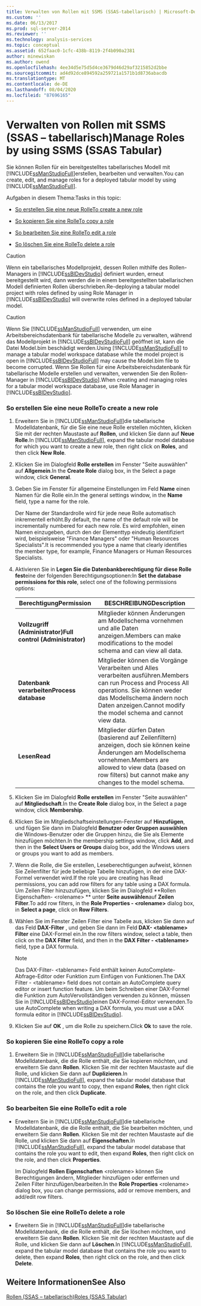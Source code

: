 ```yaml
---
title: Verwalten von Rollen mit SSMS (SSAS-tabellarisch) | Microsoft-Dokumentation
ms.custom: ''
ms.date: 06/13/2017
ms.prod: sql-server-2014
ms.reviewer: ''
ms.technology: analysis-services
ms.topic: conceptual
ms.assetid: 652faac0-1cfc-438b-8119-2f4b090a2381
author: minewiskan
ms.author: owend
ms.openlocfilehash: 4ee34d5e75d5d4ce3679d46d29af3215852d2bbe
ms.sourcegitcommit: ad4d92dce894592a259721a1571b1d8736abacdb
ms.translationtype: MT
ms.contentlocale: de-DE
ms.lasthandoff: 08/04/2020
ms.locfileid: "87696165"
---
```

# <a name="manage-roles-by-using-ssms-ssas-tabular"></a><span data-ttu-id="c438b-102">Verwalten von Rollen mit SSMS (SSAS – tabellarisch)</span><span class="sxs-lookup"><span data-stu-id="c438b-102">Manage Roles by using SSMS (SSAS Tabular)</span></span>
  <span data-ttu-id="c438b-103">Sie können Rollen für ein bereitgestelltes tabellarisches Modell mit [!INCLUDE[ssManStudioFull](../../includes/ssmanstudiofull-md.md)]erstellen, bearbeiten und verwalten.</span><span class="sxs-lookup"><span data-stu-id="c438b-103">You can create, edit, and manage roles for a deployed tabular model by using [!INCLUDE[ssManStudioFull](../../includes/ssmanstudiofull-md.md)].</span></span>  
  
 <span data-ttu-id="c438b-104">Aufgaben in diesem Thema:</span><span class="sxs-lookup"><span data-stu-id="c438b-104">Tasks in this topic:</span></span>  
  
-   [<span data-ttu-id="c438b-105">So erstellen Sie eine neue Rolle</span><span class="sxs-lookup"><span data-stu-id="c438b-105">To create a new role</span></span>](#bkmk_new_role)  
  
-   [<span data-ttu-id="c438b-106">So kopieren Sie eine Rolle</span><span class="sxs-lookup"><span data-stu-id="c438b-106">To copy a role</span></span>](#bkmk_copy_role)  
  
-   [<span data-ttu-id="c438b-107">So bearbeiten Sie eine Rolle</span><span class="sxs-lookup"><span data-stu-id="c438b-107">To edit a role</span></span>](#bkmk_edit_role)  
  
-   [<span data-ttu-id="c438b-108">So löschen Sie eine Rolle</span><span class="sxs-lookup"><span data-stu-id="c438b-108">To delete a role</span></span>](#bkmk_deletet_role)  
  
> [!CAUTION]  
>  <span data-ttu-id="c438b-109">Wenn ein tabellarisches Modellprojekt, dessen Rollen mithilfe des Rollen-Managers in [!INCLUDE[ssBIDevStudio](../../includes/ssbidevstudio-md.md)] definiert wurden, erneut bereitgestellt wird, dann werden die in einem bereitgestellten tabellarischen Modell definierten Rollen überschrieben.</span><span class="sxs-lookup"><span data-stu-id="c438b-109">Re-deploying a tabular model project with roles defined by using Role Manager in [!INCLUDE[ssBIDevStudio](../../includes/ssbidevstudio-md.md)] will overwrite roles defined in a deployed tabular model.</span></span>  
  
> [!CAUTION]  
>  <span data-ttu-id="c438b-110">Wenn Sie [!INCLUDE[ssManStudioFull](../../includes/ssmanstudiofull-md.md)] verwenden, um eine Arbeitsbereichsdatenbank für tabellarische Modelle zu verwalten, während das Modellprojekt in [!INCLUDE[ssBIDevStudioFull](../../includes/ssbidevstudiofull-md.md)] geöffnet ist, kann die Datei Model.bim beschädigt werden.</span><span class="sxs-lookup"><span data-stu-id="c438b-110">Using [!INCLUDE[ssManStudioFull](../../includes/ssmanstudiofull-md.md)] to manage a tabular model workspace database while the model project is open in [!INCLUDE[ssBIDevStudioFull](../../includes/ssbidevstudiofull-md.md)] may cause the Model.bim file to become corrupted.</span></span> <span data-ttu-id="c438b-111">Wenn Sie Rollen für eine Arbeitsbereichsdatenbank für tabellarische Modelle erstellen und verwalten, verwenden Sie den Rollen-Manager in [!INCLUDE[ssBIDevStudio](../../includes/ssbidevstudio-md.md)].</span><span class="sxs-lookup"><span data-stu-id="c438b-111">When creating and managing roles for a tabular model workspace database, use Role Manager in [!INCLUDE[ssBIDevStudio](../../includes/ssbidevstudio-md.md)].</span></span>  
  
###  <a name="to-create-a-new-role"></a><a name="bkmk_new_role"></a><span data-ttu-id="c438b-112">So erstellen Sie eine neue Rolle</span><span class="sxs-lookup"><span data-stu-id="c438b-112">To create a new role</span></span>  
  
1.  <span data-ttu-id="c438b-113">Erweitern Sie in [!INCLUDE[ssManStudioFull](../../includes/ssmanstudiofull-md.md)]die tabellarische Modelldatenbank, für die Sie eine neue Rolle erstellen möchten, klicken Sie mit der rechten Maustaste auf **Rollen**, und klicken Sie dann auf **Neue Rolle**.</span><span class="sxs-lookup"><span data-stu-id="c438b-113">In [!INCLUDE[ssManStudioFull](../../includes/ssmanstudiofull-md.md)], expand the tabular model database for which you want to create a new role, then right click on **Roles**, and then click **New Role**.</span></span>  
  
2.  <span data-ttu-id="c438b-114">Klicken Sie im Dialogfeld **Rolle erstellen** im Fenster "Seite auswählen" auf **Allgemein**.</span><span class="sxs-lookup"><span data-stu-id="c438b-114">In the **Create Role** dialog box, in the Select a page window, click **General**.</span></span>  
  
3.  <span data-ttu-id="c438b-115">Geben Sie im Fenster für allgemeine Einstellungen im Feld **Name** einen Namen für die Rolle ein.</span><span class="sxs-lookup"><span data-stu-id="c438b-115">In the general settings window, in the **Name** field, type a name for the role.</span></span>  
  
     <span data-ttu-id="c438b-116">Der Name der Standardrolle wird für jede neue Rolle automatisch inkrementell erhöht.</span><span class="sxs-lookup"><span data-stu-id="c438b-116">By default, the name of the default role will be incrementally numbered for each new role.</span></span> <span data-ttu-id="c438b-117">Es wird empfohlen, einen Namen einzugeben, durch den der Elementtyp eindeutig identifiziert wird, beispielsweise "Finance Managers" oder "Human Resources Specialists".</span><span class="sxs-lookup"><span data-stu-id="c438b-117">It is recommended you type a name that clearly identifies the member type, for example, Finance Managers or Human Resources Specialists.</span></span>  
  
4.  <span data-ttu-id="c438b-118">Aktivieren Sie in **Legen Sie die Datenbankberechtigung für diese Rolle fest**eine der folgenden Berechtigungsoptionen:</span><span class="sxs-lookup"><span data-stu-id="c438b-118">In **Set the database permissions for this role**, select one of the following permissions options:</span></span>  
  
    |<span data-ttu-id="c438b-119">Berechtigung</span><span class="sxs-lookup"><span data-stu-id="c438b-119">Permission</span></span>|<span data-ttu-id="c438b-120">BESCHREIBUNG</span><span class="sxs-lookup"><span data-stu-id="c438b-120">Description</span></span>|  
    |----------------|-----------------|  
    |<span data-ttu-id="c438b-121">**Vollzugriff (Administrator)**</span><span class="sxs-lookup"><span data-stu-id="c438b-121">**Full control (Administrator)**</span></span>|<span data-ttu-id="c438b-122">Mitglieder können Änderungen am Modellschema vornehmen und alle Daten anzeigen.</span><span class="sxs-lookup"><span data-stu-id="c438b-122">Members can make modifications to the model schema and can view all data.</span></span>|  
    |<span data-ttu-id="c438b-123">**Datenbank verarbeiten**</span><span class="sxs-lookup"><span data-stu-id="c438b-123">**Process database**</span></span>|<span data-ttu-id="c438b-124">Mitglieder können die Vorgänge Verarbeiten und Alles verarbeiten ausführen.</span><span class="sxs-lookup"><span data-stu-id="c438b-124">Members can run Process and Process All operations.</span></span> <span data-ttu-id="c438b-125">Sie können weder das Modellschema ändern noch Daten anzeigen.</span><span class="sxs-lookup"><span data-stu-id="c438b-125">Cannot modify the model schema and cannot view data.</span></span>|  
    |<span data-ttu-id="c438b-126">**Lesen**</span><span class="sxs-lookup"><span data-stu-id="c438b-126">**Read**</span></span>|<span data-ttu-id="c438b-127">Mitglieder dürfen Daten (basierend auf Zeilenfiltern) anzeigen, doch sie können keine Änderungen am Modellschema vornehmen.</span><span class="sxs-lookup"><span data-stu-id="c438b-127">Members are allowed to view data (based on row filters) but cannot make any changes to the model schema.</span></span>|  
  
5.  <span data-ttu-id="c438b-128">Klicken Sie im Dialogfeld **Rolle erstellen** im Fenster "Seite auswählen" auf **Mitgliedschaft**.</span><span class="sxs-lookup"><span data-stu-id="c438b-128">In the **Create Role** dialog box, in the Select a page window, click **Membership**.</span></span>  
  
6.  <span data-ttu-id="c438b-129">Klicken Sie im Mitgliedschaftseinstellungen-Fenster auf **Hinzufügen**, und fügen Sie dann im Dialogfeld **Benutzer oder Gruppen auswählen** die Windows-Benutzer oder die Gruppen hinzu, die Sie als Elemente hinzufügen möchten.</span><span class="sxs-lookup"><span data-stu-id="c438b-129">In the membership settings window, click **Add**, and then in the **Select Users or Groups** dialog box, add the Windows users or groups you want to add as members.</span></span>  
  
7.  <span data-ttu-id="c438b-130">Wenn die Rolle, die Sie erstellen, Leseberechtigungen aufweist, können Sie Zeilenfilter für jede beliebige Tabelle hinzufügen, in der eine DAX-Formel verwendet wird.</span><span class="sxs-lookup"><span data-stu-id="c438b-130">If the role you are creating has Read permissions, you can add row filters for any table using a DAX formula.</span></span> <span data-ttu-id="c438b-131">Um Zeilen Filter hinzuzufügen, klicken Sie im Dialogfeld \*\*Rollen Eigenschaften- \<rolename> \*\* unter **Seite auswählen**auf **Zeilen Filter**.</span><span class="sxs-lookup"><span data-stu-id="c438b-131">To add row filters, in the **Role Properties - \<rolename>** dialog box, in **Select a page**, click on **Row Filters**.</span></span>  
  
8.  <span data-ttu-id="c438b-132">Wählen Sie im Fenster Zeilen Filter eine Tabelle aus, klicken Sie dann auf das Feld **DAX-Filter** , und geben Sie dann im Feld **DAX- \<tablename> Filter** eine DAX-Formel ein.</span><span class="sxs-lookup"><span data-stu-id="c438b-132">In the row filters window, select a table, then click on the **DAX Filter** field, and then in the **DAX Filter - \<tablename>** field, type a DAX formula.</span></span>  
  
    > [!NOTE]  
    >  <span data-ttu-id="c438b-133">Das DAX-Filter- \<tablename> Feld enthält keinen AutoComplete-Abfrage-Editor oder Funktion zum Einfügen von Funktionen.</span><span class="sxs-lookup"><span data-stu-id="c438b-133">The DAX Filter - \<tablename> field does not contain an AutoComplete query editor or insert function feature.</span></span> <span data-ttu-id="c438b-134">Um beim Schreiben einer DAX-Formel die Funktion zum AutoVervollständigen verwenden zu können, müssen Sie in [!INCLUDE[ssBIDevStudio](../../includes/ssbidevstudio-md.md)]einen DAX-Formel-Editor verwenden.</span><span class="sxs-lookup"><span data-stu-id="c438b-134">To use AutoComplete when writing a DAX formula, you must use a DAX formula editor in [!INCLUDE[ssBIDevStudio](../../includes/ssbidevstudio-md.md)].</span></span>  
  
9. <span data-ttu-id="c438b-135">Klicken Sie auf **OK** , um die Rolle zu speichern.</span><span class="sxs-lookup"><span data-stu-id="c438b-135">Click **Ok** to save the role.</span></span>  
  
###  <a name="to-copy-a-role"></a><a name="bkmk_copy_role"></a> <span data-ttu-id="c438b-136">So kopieren Sie eine Rolle</span><span class="sxs-lookup"><span data-stu-id="c438b-136">To copy a role</span></span>  
  
1.  <span data-ttu-id="c438b-137">Erweitern Sie in [!INCLUDE[ssManStudioFull](../../includes/ssmanstudiofull-md.md)]die tabellarische Modelldatenbank, die die Rolle enthält, die Sie kopieren möchten, und erweitern Sie dann **Rollen**. Klicken Sie mit der rechten Maustaste auf die Rolle, und klicken Sie dann auf **Duplizieren**.</span><span class="sxs-lookup"><span data-stu-id="c438b-137">In [!INCLUDE[ssManStudioFull](../../includes/ssmanstudiofull-md.md)], expand the tabular model database that contains the role you want to copy, then expand **Roles**, then right click on the role, and then click **Duplicate**.</span></span>  
  
###  <a name="to-edit-a-role"></a><a name="bkmk_edit_role"></a><span data-ttu-id="c438b-138">So bearbeiten Sie eine Rolle</span><span class="sxs-lookup"><span data-stu-id="c438b-138">To edit a role</span></span>  
  
-   <span data-ttu-id="c438b-139">Erweitern Sie in [!INCLUDE[ssManStudioFull](../../includes/ssmanstudiofull-md.md)]die tabellarische Modelldatenbank, die die Rolle enthält, die Sie bearbeiten möchten, und erweitern Sie dann **Rollen**. Klicken Sie mit der rechten Maustaste auf die Rolle, und klicken Sie dann auf **Eigenschaften**.</span><span class="sxs-lookup"><span data-stu-id="c438b-139">In [!INCLUDE[ssManStudioFull](../../includes/ssmanstudiofull-md.md)], expand the tabular model database that contains the role you want to edit, then expand **Roles**, then right click on the role, and then click **Properties**.</span></span>  
  
     <span data-ttu-id="c438b-140">Im Dialogfeld **Rollen Eigenschaften** \<rolename> können Sie Berechtigungen ändern, Mitglieder hinzufügen oder entfernen und Zeilen Filter hinzufügen/bearbeiten.</span><span class="sxs-lookup"><span data-stu-id="c438b-140">In the **Role Properties** \<rolename> dialog box, you can change permissions, add or remove members, and add/edit row filters.</span></span>  
  
###  <a name="to-delete-a-role"></a><a name="bkmk_deletet_role"></a><span data-ttu-id="c438b-141">So löschen Sie eine Rolle</span><span class="sxs-lookup"><span data-stu-id="c438b-141">To delete a role</span></span>  
  
-   <span data-ttu-id="c438b-142">Erweitern Sie in [!INCLUDE[ssManStudioFull](../../includes/ssmanstudiofull-md.md)]die tabellarische Modelldatenbank, die die Rolle enthält, die Sie löschen möchten, und erweitern Sie dann **Rollen**. Klicken Sie mit der rechten Maustaste auf die Rolle, und klicken Sie dann auf **Löschen**.</span><span class="sxs-lookup"><span data-stu-id="c438b-142">In [!INCLUDE[ssManStudioFull](../../includes/ssmanstudiofull-md.md)], expand the tabular model database that contains the role you want to delete, then expand **Roles**, then right click on the role, and then click **Delete**.</span></span>  
  
## <a name="see-also"></a><span data-ttu-id="c438b-143">Weitere Informationen</span><span class="sxs-lookup"><span data-stu-id="c438b-143">See Also</span></span>  
 [<span data-ttu-id="c438b-144">Rollen &#40;SSAS – tabellarisch&#41;</span><span class="sxs-lookup"><span data-stu-id="c438b-144">Roles &#40;SSAS Tabular&#41;</span></span>](roles-ssas-tabular.md)  
  
  
